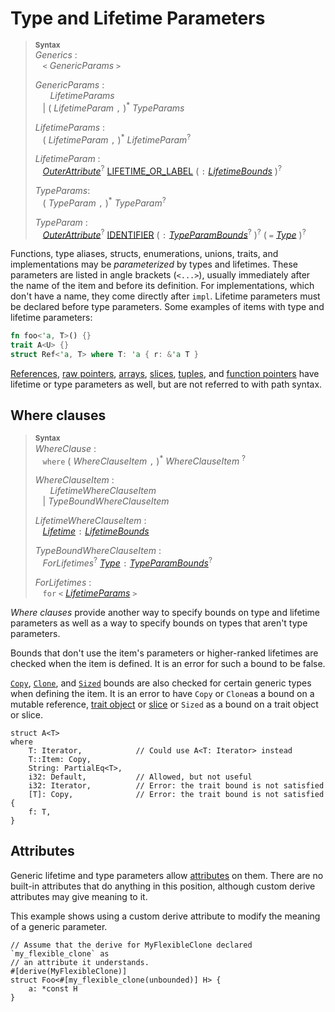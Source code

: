 # Type and Lifetime Parameters

> **<sup>Syntax</sup>**\
> _Generics_ :\
> &nbsp;&nbsp; `<` _GenericParams_ `>`
>
> _GenericParams_ :\
> &nbsp;&nbsp; &nbsp;&nbsp; _LifetimeParams_\
> &nbsp;&nbsp; | ( _LifetimeParam_ `,` )<sup>\*</sup> _TypeParams_
>
> _LifetimeParams_ :\
> &nbsp;&nbsp; ( _LifetimeParam_ `,` )<sup>\*</sup> _LifetimeParam_<sup>?</sup>
>
> _LifetimeParam_ :\
> &nbsp;&nbsp; [_OuterAttribute_]<sup>?</sup> [LIFETIME_OR_LABEL]&nbsp;( `:` [_LifetimeBounds_] )<sup>?</sup>
>
> _TypeParams_:\
> &nbsp;&nbsp; ( _TypeParam_ `,` )<sup>\*</sup> _TypeParam_<sup>?</sup>
>
> _TypeParam_ :\
> &nbsp;&nbsp; [_OuterAttribute_]<sup>?</sup> [IDENTIFIER] ( `:` [_TypeParamBounds_]<sup>?</sup> )<sup>?</sup> ( `=` [_Type_] )<sup>?</sup>

Functions, type aliases, structs, enumerations, unions, traits, and
implementations may be *parameterized* by types and lifetimes. These parameters
are listed in angle <span class="parenthetical">brackets (`<...>`)</span>,
usually immediately after the name of the item and before its definition. For
implementations, which don't have a name, they come directly after `impl`.
Lifetime parameters must be declared before type parameters. Some examples of
items with type and lifetime parameters:

```rust
fn foo<'a, T>() {}
trait A<U> {}
struct Ref<'a, T> where T: 'a { r: &'a T }
```

[References], [raw pointers], [arrays], [slices][arrays], [tuples], and
[function pointers] have lifetime or type parameters as well, but are not
referred to with path syntax.

## Where clauses

> **<sup>Syntax</sup>**\
> _WhereClause_ :\
> &nbsp;&nbsp; `where` ( _WhereClauseItem_ `,` )<sup>\*</sup> _WhereClauseItem_ <sup>?</sup>
>
> _WhereClauseItem_ :\
> &nbsp;&nbsp; &nbsp;&nbsp; _LifetimeWhereClauseItem_\
> &nbsp;&nbsp; | _TypeBoundWhereClauseItem_
>
> _LifetimeWhereClauseItem_ :\
> &nbsp;&nbsp; [_Lifetime_] `:` [_LifetimeBounds_]
>
> _TypeBoundWhereClauseItem_ :\
> &nbsp;&nbsp; _ForLifetimes_<sup>?</sup> [_Type_] `:` [_TypeParamBounds_]<sup>?</sup>
>
> _ForLifetimes_ :\
> &nbsp;&nbsp; `for` `<` [_LifetimeParams_](#type-and-lifetime-parameters) `>`

*Where clauses* provide another way to specify bounds on type and lifetime
parameters as well as a way to specify bounds on types that aren't type
parameters.

Bounds that don't use the item's parameters or higher-ranked lifetimes are
checked when the item is defined. It is an error for such a bound to be false.

[`Copy`], [`Clone`], and [`Sized`] bounds are also checked for certain generic
types when defining the item. It is an error to have `Copy` or `Clone`as a
bound on a mutable reference, [trait object] or [slice][arrays] or `Sized` as a
bound on a trait object or slice.

```rust,compile_fail
struct A<T>
where
    T: Iterator,            // Could use A<T: Iterator> instead
    T::Item: Copy,
    String: PartialEq<T>,
    i32: Default,           // Allowed, but not useful
    i32: Iterator,          // Error: the trait bound is not satisfied
    [T]: Copy,              // Error: the trait bound is not satisfied
{
    f: T,
}
```

## Attributes

Generic lifetime and type parameters allow [attributes] on them. There are no
built-in attributes that do anything in this position, although custom derive
attributes may give meaning to it.

This example shows using a custom derive attribute to modify the meaning of a
generic parameter.

<!-- ignore: requires proc macro derive -->
```rust,ignore
// Assume that the derive for MyFlexibleClone declared `my_flexible_clone` as
// an attribute it understands.
#[derive(MyFlexibleClone)]
struct Foo<#[my_flexible_clone(unbounded)] H> {
    a: *const H
}
```

[IDENTIFIER]: ../identifiers.md
[LIFETIME_OR_LABEL]: ../tokens.md#lifetimes-and-loop-labels

[_LifetimeBounds_]: ../trait-bounds.md
[_Lifetime_]: ../trait-bounds.md
[_OuterAttribute_]: ../attributes.md
[_Type_]: ../types.md#type-expressions
[_TypeParamBounds_]: ../trait-bounds.md

[arrays]: ../types/array.md
[function pointers]: ../types/function-pointer.md
[references]: ../types/pointer.md#shared-references-
[raw pointers]: ../types/pointer.md#raw-pointers-const-and-mut
[`Clone`]: ../special-types-and-traits.md#clone
[`Copy`]: ../special-types-and-traits.md#copy
[`Sized`]: ../special-types-and-traits.md#sized
[tuples]: ../types/tuple.md
[trait object]: ../types/trait-object.md
[attributes]: ../attributes.md
